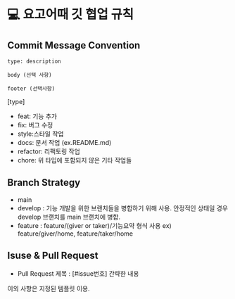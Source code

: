 # 💻 요고어때 깃 협업 규칙

## Commit Message Convention

```
type: description

body (선택 사항)

footer (선택사항)
```

[type] 
- feat: 기능 추가
- fix: 버그 수정
- style:스타일 작업
- docs: 문서 작업 (ex.README.md)
- refactor: 리팩토링 작업
- chore: 위 타입에 포함되지 않은 기타 작업들

## Branch Strategy

- main 
- develop : 기능 개발을 위한 브랜치들을 병합하기 위해 사용. 안정적인 상태일 경우 develop 브랜치를 main 브랜치에 병합.
- feature : feature/(giver or taker)/기능요약 형식 사용 ex) feature/giver/home, feature/taker/home

## Isuse & Pull Request 

- Pull Request 제목 : [#issue번호] 간략한 내용

이외 사항은 지정된 템플릿 이용.
